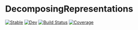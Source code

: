 # DecomposingRepresentations

[![Stable](https://img.shields.io/badge/docs-stable-blue.svg)](https://multivariatepolynomialsystems.github.io/DecomposingRepresentations.jl/stable/)
[![Dev](https://img.shields.io/badge/docs-dev-blue.svg)](https://multivariatepolynomialsystems.github.io/DecomposingRepresentations.jl/dev/)
[![Build Status](https://github.com/multivariatepolynomialsystems/DecomposingRepresentations.jl/actions/workflows/CI.yml/badge.svg?branch=main)](https://github.com/azoviktor/DecomposingRepresentations.jl/actions/workflows/CI.yml?query=branch%3Amain)
[![Coverage](https://codecov.io/gh/multivariatepolynomialsystems/DecomposingRepresentations.jl/branch/main/graph/badge.svg)](https://codecov.io/gh/azoviktor/DecomposingRepresentations.jl)
